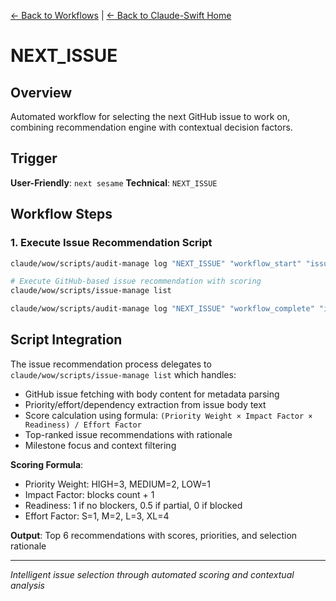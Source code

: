 [← Back to Workflows](../workflows/) | [← Back to Claude-Swift Home](../../../README.md)

# NEXT_ISSUE

## Overview
Automated workflow for selecting the next GitHub issue to work on, combining recommendation engine with contextual decision factors.

## Trigger
**User-Friendly**: `next sesame`
**Technical**: `NEXT_ISSUE`

## Workflow Steps

### 1. Execute Issue Recommendation Script
```bash
claude/wow/scripts/audit-manage log "NEXT_ISSUE" "workflow_start" "issue_recommendation" "" "Starting NEXT_ISSUE workflow"

# Execute GitHub-based issue recommendation with scoring
claude/wow/scripts/issue-manage list

claude/wow/scripts/audit-manage log "NEXT_ISSUE" "workflow_complete" "issue_recommendation" "" "Issue recommendation completed successfully"
```

## Script Integration

The issue recommendation process delegates to `claude/wow/scripts/issue-manage list` which handles:
- GitHub issue fetching with body content for metadata parsing
- Priority/effort/dependency extraction from issue body text
- Score calculation using formula: `(Priority Weight × Impact Factor × Readiness) / Effort Factor`
- Top-ranked issue recommendations with rationale
- Milestone focus and context filtering

**Scoring Formula**: 
- Priority Weight: HIGH=3, MEDIUM=2, LOW=1
- Impact Factor: blocks count + 1  
- Readiness: 1 if no blockers, 0.5 if partial, 0 if blocked
- Effort Factor: S=1, M=2, L=3, XL=4

**Output**: Top 6 recommendations with scores, priorities, and selection rationale

---
*Intelligent issue selection through automated scoring and contextual analysis*